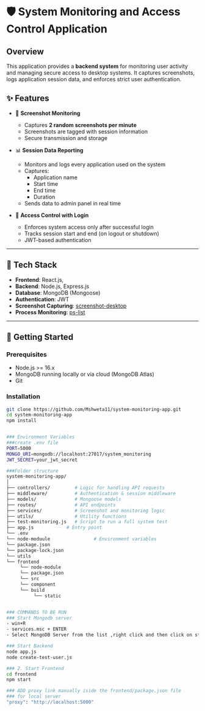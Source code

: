 # 🛡️ System Monitoring and Access Control Application

## Overview

This application provides a **backend system** for monitoring user activity and managing secure access to desktop systems. It captures screenshots, logs application session data, and enforces strict user authentication.

## ✨ Features

- 📸 **Screenshot Monitoring**
  - Captures **2 random screenshots per minute**
  - Screenshots are tagged with session information
  - Secure transmission and storage

- 📊 **Session Data Reporting**
  - Monitors and logs every application used on the system
  - Captures:
    - Application name
    - Start time
    - End time
    - Duration
  - Sends data to admin panel in real time

- 🔐 **Access Control with Login**
  - Enforces system access only after successful login
  - Tracks session start and end (on logout or shutdown)
  - JWT-based authentication

---

## 🔧 Tech Stack
- **Frontend**: React.js,
- **Backend**: Node.js, Express.js
- **Database**: MongoDB (Mongoose)
- **Authentication**: JWT
- **Screenshot Capturing**: [screenshot-desktop](https://www.npmjs.com/package/screenshot-desktop)
- **Process Monitoring**: [ps-list](https://www.npmjs.com/package/ps-list)

---

## 🚀 Getting Started

### Prerequisites

- Node.js >= 16.x
- MongoDB running locally or via cloud (MongoDB Atlas)
- Git

### Installation

```bash
git clone https://github.com/Mshweta11/system-monitoring-app.git
cd system-monitoring-app
npm install


### Environment Variables
###create .env file
PORT=5000
MONGO_URI=mongodb://localhost:27017/system_monitoring
JWT_SECRET=your_jwt_secret

###Folder structure
system-monitoring-app/
│
├── controllers/         # Logic for handling API requests
├── middleware/          # Authentication & session middleware
├── models/              # Mongoose models
├── routes/              # API endpoints
├── services/            # Screenshot and monitoring logic
├── utils/               # Utility functions
├── test-monitoring.js   # Script to run a full system test
├── app.js            # Entry point
└── .env 
└── node-moduule                # Environment variables
└── package.json
└── package-lock.json
└── utils
└── frontend
     └── node-module
     └── package.json
     └── src
     └── component
     └── build
          └── static     


### COMMANDS TO BE RUN
### Start Mongodb server
- win+R
- services.msc + ENTER
- Select MongoDB Server from the list ,right click and then click on start.

### Start Backend
node app.js
node create-test-user.js

### 2. Start Frontend
cd frontend
npm start

### ADD proxy link manually iside the frontend/package.json file
### for local server
"proxy": "http://localhost:5000"
